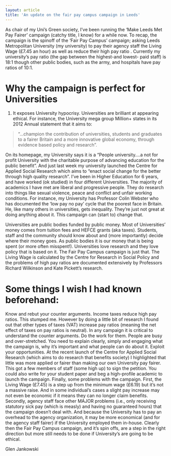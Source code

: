 ```yaml
---
layout: article
title: 'An update on the fair pay campus campaign in Leeds'
---
```


As chair of my Uni’s Green society, I’ve been running the ‘Make Leeds Met Pay Fairer’ campaign (catchy title, I know) for a while now. To recap, the campaign is the spinoff of the ‘Fair Pay Campus’ campaign; asking Leeds Metropolitan University (my university) to pay their agency staff the Living Wage  (£7.45 an hour) as well as reduce their high pay ratio . Currently my university’s pay ratio (the gap between the highest-and lowest- paid staff) is 18:1 though other public bodies, such as the army, and hospitals have pay ratios of 10:1.

Why the campaign is perfect for Universities
===

1. It exposes University hypocrisy. Universities are brilliant at appearing ethical. For instance, the University mega group Million+ states in its 2012 Annual statement that it aims to:

> “…champion the contribution of universities, students and graduates to a fairer Britain and a more innovative global economy, through evidence based policy and research”.

On its homepage, my University says it is a “People university….a not for profit University with the charitable purpose of advancing education for the public benefit”. And just last week my university launched the Centre for Applied Social Research which aims to “enact social change for the better through high quality research”. I’ve been in Higher Education for 6 years, and have worked (ok studied) in four different Universities. The majority of academics I have met are liberal and progressive people. They do research into things like sexual violence, peace and conflict and unfair working conditions. For instance, my University has Professor Colin Webster who has documented the ‘low pay no pay’ cycle that the poorest face in Britain. He, like many others in universities, gets inequality. They’re just not great at doing anything about it. This campaign can (start to) change that.

Universities are public bodies funded by public money. Most of Universities’ money comes from tuition fees and HEFCE grants (aka taxes). Students, staff and the community should know about and (more importantly) decide where their money goes. As public bodies it is our money that is being spent (or more often misspent!).
Universities love research and they love policy that is based on it. The Fair Pay Campus campaign is just that. The Living Wage is calculated by the Centre for Research in Social Policy and the problems of high pay ratios are documented extensively by Professors Richard Wilkinson and Kate Pickett’s research.

Some things I wish I had known beforehand:
===

Know and rebut your counter arguments. Income taxes reduce high pay ratios. This stumped me. However by doing a little bit of research I found out that other types of taxes (VAT) increase pay ratios (meaning the net effect of taxes on pay ratios is neutral). In any campaign it is critical to understand the counter arguments.
Do the work for them. People are busy and over-stretched. You need to explain clearly, simply and engaging what the campaign is, why it’s important and what people can do about it.
Exploit your opportunities. At the recent launch of the Centre for Applied Social Research (which aims to do research that benefits society) I highlighted that little was more applied or fairer than making our own University pay fairer. This got a few members of staff (some high up) to sign the petition. You could also write for your student paper and beg a high-profile academic to launch the campaign.
Finally, some problems with the campaign. First, the Living Wage (£7.45) is a step up from the minimum wage (£6.19) but it’s not a massive raise. And in some individual’s cases a slight pay increase may not even be economic if it means they can no longer claim benefits. Secondly, agency staff face other MAJOR problems (i.e., only receiving statutory sick pay (which is measly) and having no guaranteed hours) that the campaign doesn’t deal with. And because the University has to pay an overhead to the agency organization, it may be more economical (and for the agency staff fairer) if the University employed them in-house. Clearly then the Fair Pay Campus campaign, and it’s spin offs, are a step in the right direction but more still needs to be done if University’s are going to be ethical.

Glen Jankowski